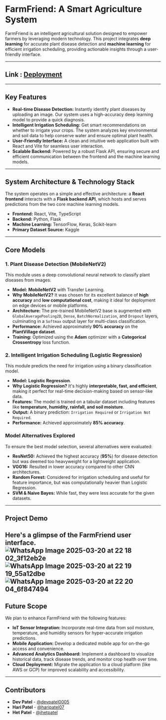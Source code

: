 # FarmFriend: A Smart Agriculture System

FarmFriend is an intelligent agricultural solution designed to empower farmers by leveraging modern technology. This project integrates **deep learning** for accurate plant disease detection and **machine learning** for efficient irrigation scheduling, providing actionable insights through a user-friendly interface.

-----

## Link : [Deployment](https://smart-agriculture-system-delta.vercel.app/)

----

## Key Features

  * **Real-time Disease Detection:** Instantly identify plant diseases by uploading an image. Our system uses a high-accuracy deep learning model to provide a quick diagnosis.
  * **Intelligent Irrigation Scheduling:** Get smart recommendations on whether to irrigate your crops. The system analyzes key environmental and soil data to help conserve water and ensure optimal plant health.
  * **User-Friendly Interface:** A clean and intuitive web application built with React and Vite for seamless user interaction.
  * **Scalable Backend:** Powered by a robust Flask API, ensuring secure and efficient communication between the frontend and the machine learning models.

-----

## System Architecture & Technology Stack

The system operates on a simple and effective architecture: a **React frontend** interacts with a **Flask backend API**, which hosts and serves predictions from the two core machine learning models.

  * **Frontend:** React, Vite, TypeScript
  * **Backend:** Python, Flask
  * **Machine Learning:** TensorFlow, Keras, Scikit-learn
  * **Primary Dataset Source:** Kaggle

-----

## Core Models

### 1\. Plant Disease Detection (MobileNetV2)

This module uses a deep convolutional neural network to classify plant diseases from images.

  * **Model:** **MobileNetV2** with Transfer Learning.
  * **Why MobileNetV2?** It was chosen for its excellent balance of **high accuracy** and **low computational cost**, making it ideal for deployment on edge devices or mobile platforms.
  * **Architecture:** The pre-trained MobileNetV2 base is augmented with `GlobalAveragePooling2D`, `Dense`, `BatchNormalization`, and `Dropout` layers, culminating in a `Softmax` output layer for multi-class classification.
  * **Performance:** Achieved approximately **90% accuracy** on the **PlantVillage dataset**.
  * **Training:** Optimized using the **Adam** optimizer with a **Categorical Crossentropy** loss function.

### 2\. Intelligent Irrigation Scheduling (Logistic Regression)

This module predicts the need for irrigation using a binary classification model.

  * **Model:** **Logistic Regression**.
  * **Why Logistic Regression?** It's highly **interpretable, fast, and efficient**, making it perfect for real-time decision-making based on sensor-like data.
  * **Features:** The model is trained on a tabular dataset including features like **temperature, humidity, rainfall, and soil moisture**.
  * **Output:** A binary prediction: `Irrigation Required` or `Irrigation Not Required`.
  * **Performance:** Achieved approximately **85% accuracy**.

### Model Alternatives Explored

To ensure the best model selection, several alternatives were evaluated:

  * **ResNet50:** Achieved the highest accuracy (**95%**) for disease detection but was deemed too heavyweight for a lightweight application.
  * **VGG16:** Resulted in lower accuracy compared to other CNN architectures.
  * **Random Forest:** Considered for irrigation scheduling and useful for feature importance, but was computationally heavier than Logistic Regression.
  * **SVM & Naive Bayes:** While fast, they were less accurate for the given datasets.

-----

## Project Demo

Here's a glimpse of the FarmFriend user interface.
![WhatsApp Image 2025-03-20 at 22 18 02_3f12eb2e](https://github.com/user-attachments/assets/2922b39f-d46c-469d-8063-daf6a3c5ac9c)
![WhatsApp Image 2025-03-20 at 22 19 19_55a12dbe](https://github.com/user-attachments/assets/763c4a56-5f9a-47ac-a0ca-a59ba8cc43e6)
![WhatsApp Image 2025-03-20 at 22 20 04_6f847494](https://github.com/user-attachments/assets/08b64672-4551-4c1b-8171-909cfb9bcc9d)
-----

## Future Scope

We plan to enhance FarmFriend with the following features:

  * **IoT Sensor Integration:** Incorporate real-time data from soil moisture, temperature, and humidity sensors for hyper-accurate irrigation predictions.
  * **Mobile Application:** Develop a dedicated mobile app for on-the-go access and convenience.
  * **Advanced Analytics Dashboard:** Implement a dashboard to visualize historical data, track disease trends, and monitor crop health over time.
  * **Cloud Deployment:** Migrate the application to a cloud platform (like AWS or GCP) for improved scalability and accessibility.

-----

## Contributors

  * **Dev Patel** - [@devpatel0005](https://github.com/devpatel0005)
  * **Hari Patel** - [@haripatel07](https://github.com/haripatel07)
  * **Het Patel** - [@ihetpatel](https://github.com/ihetpatel)
